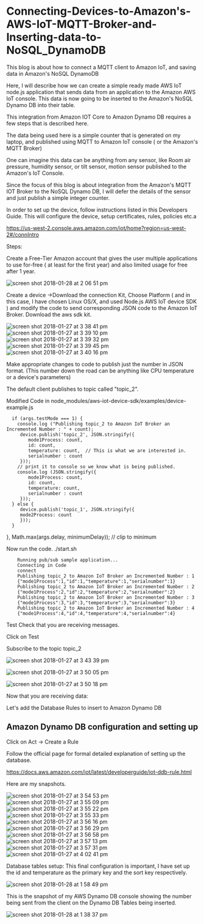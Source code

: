 # Connecting-Devices-to-Amazon's-AWS-IoT-MQTT-Broker-and-Inserting-data-to-NoSQL_DynamoDB
This blog is about how to connect a MQTT client to Amazon IoT, and saving data in Amazon's NoSQL DynamoDB

Here, I will describe how we can create a simple ready made AWS IoT node.js application that sends data from an application
to the Amazon AWS IoT console. This data is now going to be inserted to the Amazon's NoSQL Dynamo DB into their table.

This integration from Amazon IOT Core to Amazon Dynamo DB requires a few steps that is described here.

The data being used here is a simple counter that is generated on my laptop, and published using MQTT to Amazon IoT console ( or the Amazon's MQTT Broker) 

One can imagine this data can be anything from any sensor, like Room air pressure, humidity sensor, or tilt sensor, motion sensor published to the Amazon's IoT Console.

Since the focus of this blog is about integration from the Amazon's MQTT IOT Broker to the NoSQL Dynamo DB, I will defer the details of the sensor and just publish a simple integer counter.

In order to set up the device, follow instructions listed in this Developers Guide. This will configure the device, setup certificates, rules, policies etc.a

https://us-west-2.console.aws.amazon.com/iot/home?region=us-west-2#/connIntro

Steps:

Create a Free-Tier Amazon account that gives the user multiple applications to use for-free ( at least for the first year) and also limited usage for free after 1 year.

![screen shot 2018-01-28 at 2 06 51 pm](https://user-images.githubusercontent.com/14288989/35480476-cac3932a-0434-11e8-88e5-6fcc33d36631.png)

Create a device ->Download the connection Kit, Choose Platform ( and in this case, I have chosen Linux OS/X, and used Node.js AWS IoT device SDK ) and modify the code to send 
corresponding JSON code to the Amazon IoT Broker.
Download the aws sdk kit.

![screen shot 2018-01-27 at 3 38 41 pm](https://user-images.githubusercontent.com/14288989/35470954-84bc7660-0378-11e8-9770-fdbf80c660f1.png)
![screen shot 2018-01-27 at 3 39 10 pm](https://user-images.githubusercontent.com/14288989/35470953-84840352-0378-11e8-8da7-c5181e07ad79.png)
![screen shot 2018-01-27 at 3 39 32 pm](https://user-images.githubusercontent.com/14288989/35470952-844ca330-0378-11e8-9cd5-a818d415014c.png)
![screen shot 2018-01-27 at 3 39 45 pm](https://user-images.githubusercontent.com/14288989/35470951-841277a0-0378-11e8-90c4-c766a147107e.png)
![screen shot 2018-01-27 at 3 40 16 pm](https://user-images.githubusercontent.com/14288989/35470950-83d6be90-0378-11e8-8903-af9d7f31e8a0.png)

Make appropriate changes to code to publish just the number in JSON format. (This number down the road can be anything like CPU temperature or a device's parameters)

The default client publishes to topic called "topic_2".


Modified Code in node_modules/aws-iot-device-sdk/examples/device-example.js

      if (args.testMode === 1) {
        console.log ("Publishing topic_2 to Amazon IoT Broker an Incremented Number : " + count);
         device.publish('topic_2', JSON.stringify({
            mode1Process: count,
            id: count,
            temperature: count,  // This is what we are interested in.
            serialnumber : count
         }));
        // print it to console so we know what is being published.
        console.log (JSON.stringify({
            mode1Process: count,
            id: count,
            temperature: count,
            serialnumber : count
         }));
      } else {
         device.publish('topic_1', JSON.stringify({
         mode2Process: count
         }));
      }
   }, Math.max(args.delay, minimumDelay)); // clip to minimum


Now run the code.
		./start.sh 
		
		Running pub/sub sample application...
		Connecting in Code
		connect
		Publishing topic_2 to Amazon IoT Broker an Incremented Number : 1
		{"mode1Process":1,"id":1,"temperature":1,"serialnumber":1}
		Publishing topic_2 to Amazon IoT Broker an Incremented Number : 2
		{"mode1Process":2,"id":2,"temperature":2,"serialnumber":2}
		Publishing topic_2 to Amazon IoT Broker an Incremented Number : 3
		{"mode1Process":3,"id":3,"temperature":3,"serialnumber":3}
		Publishing topic_2 to Amazon IoT Broker an Incremented Number : 4
		{"mode1Process":4,"id":4,"temperature":4,"serialnumber":4}

Test
Check that you are receiving messages.

Click on Test 

Subscribe to the topic topic_2

![screen shot 2018-01-27 at 3 43 39 pm](https://user-images.githubusercontent.com/14288989/35471039-0221dab8-037a-11e8-8442-c0be4f7c101d.png)

![screen shot 2018-01-27 at 3 50 05 pm](https://user-images.githubusercontent.com/14288989/35471038-01e8f914-037a-11e8-87ee-6a667e3f857f.png)

![screen shot 2018-01-27 at 3 50 18 pm](https://user-images.githubusercontent.com/14288989/35471037-01b0d1a6-037a-11e8-8e19-a95ed64d497f.png)

Now that you are receiving data:

Let's add the Database Rules to insert to Amazon Dynamo DB


## Amazon Dynamo DB configuration and setting up

Click on Act -> Create a Rule

Follow the official page for formal detailed explanation of setting up the database.

https://docs.aws.amazon.com/iot/latest/developerguide/iot-ddb-rule.html


Here are my snapshots.

![screen shot 2018-01-27 at 3 54 53 pm](https://user-images.githubusercontent.com/14288989/35471163-c34a8e8c-037b-11e8-8204-1d5e6854b206.png)
![screen shot 2018-01-27 at 3 55 09 pm](https://user-images.githubusercontent.com/14288989/35471162-c3121a8e-037b-11e8-9896-4f44d03137e0.png)
![screen shot 2018-01-27 at 3 55 22 pm](https://user-images.githubusercontent.com/14288989/35471161-c2d9acb2-037b-11e8-9020-da0ff266d28a.png)
![screen shot 2018-01-27 at 3 55 33 pm](https://user-images.githubusercontent.com/14288989/35471159-c2a25fc8-037b-11e8-9b71-8c35d0c81637.png)
![screen shot 2018-01-27 at 3 56 16 pm](https://user-images.githubusercontent.com/14288989/35471158-c268229a-037b-11e8-8833-13cdf2d9f491.png)
![screen shot 2018-01-27 at 3 56 29 pm](https://user-images.githubusercontent.com/14288989/35471157-c2307c3c-037b-11e8-857e-7a2a33c8f9e7.png)
![screen shot 2018-01-27 at 3 56 58 pm](https://user-images.githubusercontent.com/14288989/35471156-c1f9370e-037b-11e8-88c9-f17c5e656fd9.png)
![screen shot 2018-01-27 at 3 57 13 pm](https://user-images.githubusercontent.com/14288989/35471155-c1c17990-037b-11e8-9390-b61fab0d6e81.png)
![screen shot 2018-01-27 at 3 57 31 pm](https://user-images.githubusercontent.com/14288989/35471154-c188bb0a-037b-11e8-8cb4-34e735a27f80.png)
![screen shot 2018-01-27 at 4 02 41 pm](https://user-images.githubusercontent.com/14288989/35471153-c150510c-037b-11e8-9706-ff98102bf3e2.png)

Database tables setup:
This final configuration is important, I have set up the id and temperature as the primary key and the sort key respectively.


![screen shot 2018-01-28 at 1 58 49 pm](https://user-images.githubusercontent.com/14288989/35480413-71a5ceee-0433-11e8-95c5-21b6cb4673de.png)



This is the snapshot of my AWS Dynamo DB console showing the number being sent from the client on the Dynamo DB Tables being inserted. 

![screen shot 2018-01-28 at 1 38 37 pm](https://user-images.githubusercontent.com/14288989/35480415-7439fee6-0433-11e8-9d0f-b931ab8ac454.png)
